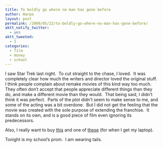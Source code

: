 ```yaml
---
title: To boldly go where no man has gone before
author: Harpo
layout: post
permalink: /2009/05/22/to-boldly-go-where-no-man-has-gone-before/
aktt_notify_twitter:
  - yes
aktt_tweeted:
  - 1
categories:
  - film
  - money
  - school
---
```

I saw Star Trek last night.  To cut straight to the chase, I loved.  It was completely clear how much the writers and director loved the original stuff.  I think people complain about remake movies of this kind way too much.  They often don&#8217;t accept that people appreciate different things than they do, and make a different movie than they would.  That being said, I didn&#8217;t think it was perfect.  Parts of the plot didn&#8217;t seem to make sense to me, and some of the acting was a bit overdone.  But I did not get the feeling that the movie was created with the sole purpose of extending the franchise.  It stands on its own, and is a good piece of film even ignoring its predecessors.

Also, I really want to buy <a href="http://www.thinkgeek.com/gadgets/tools/BCED/" target="_blank">this</a> and one of <a href="http://www.voltaicsystems.com/" target="_blank">these</a> (for when I get my laptop).

Tonight is my school&#8217;s prom.  I am wearing tails.